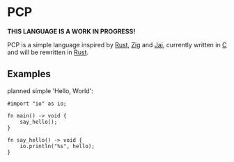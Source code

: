 # PCP
**THIS LANGUAGE IS A WORK IN PROGRESS!**

PCP is a simple language inspired by [Rust](https://www.rust-lang.org/), [Zig](https://ziglang.org/) and [Jai](https://github.com/BSVino/JaiPrimer/blob/master/JaiPrimer.md), currently written in [C](https://en.wikipedia.org/wiki/C_(programming_language)) and will be rewritten in [Rust](https://www.rust-lang.org/).

## Examples

planned simple 'Hello, World':


```pcp
#import "io" as io;

fn main() -> void {
    say_hello();
}

fn say_hello() -> void {
    io.println("%s", hello);
}
```
